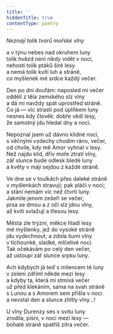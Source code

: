 ```yaml
---
title: ''
hiddenTitle: true
contentType: poetry
---
```


<section>

_Neznají tolik tvorů mořské vlny_

a v týnu nebes nad okruhem luny  
tolik hvězd není nikdy vidět v noci,  
nehostí tolik ptáků širé lesy  
a nemá tolik kvítí luh a stráně,  
co myšlenek mé srdce každý večer.

</section>

<section>

Den po dni doufám: naposled mi večer  
oddělí z těla zemského slz vlny  
a dá mi navždy spát uprostřed stráně.  
Co já — víc strastí pod úplňkem luny  
nesnes kdy člověk: dobře vědí lesy,  
že samotný jdu hledat dny a noci.

</section>

<section>

Nepoznal jsem už dávno klidné noci,  
s věčnými vzdechy chodím ráno, večer,  
od chvíle, kdy mě Amor vyhnal v lesy.  
Než najdu klid, dřív moře ztratí vlny,  
zář slunce bude odlesk bledé luny  
a květy v máji sejdou z každé stráně.

</section>

<section>

Ve dne se v toulkách přes daleké stráně  
v myšlenkách stravuji; pak pláči v noci;  
a stání nemám víc než čtvrti luny.  
Jakmile jenom zešeří se večer,  
prsa se dmou a z očí slz jdou vlny,  
až kvítí svlažují a třesou lesy.

</section>

<section>

Města zle trýzní, měkce hladí lesy  
mé myšlenky, jež do vysoké stráně  
jdu vydechnout; a zdola šumí vlny  
v tichounké, sladké, mlčelivé noci.  
Tak očekávám po celý den večer,  
až ustoupí zář slunce srpku luny.

</section>

<section>

Ach kdybych já teď s milencem té luny  
v zeleni zdříml někde mezi lesy  
a kdyby ta, která mi stmívá večer  
už před klekáním, sama na svah stráně  
s Lunou a s Amorem sem přišla v noci  
a nevstal den a slunce zhltly vlny…!

</section>

<section>

U vlny Durenzy ses v svitu luny  
zrodila, písni, v noci mezi lesy —  
bohaté stráně spatříš zítra večer.

</section>
